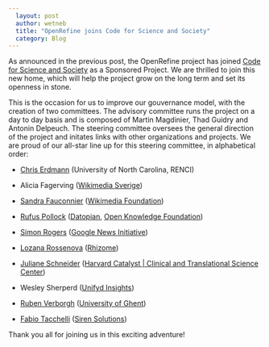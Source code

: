 ```yaml
---
  layout: post
  author: wetneb
  title: "OpenRefine joins Code for Science and Society"
  category: Blog
---
```


As announced in the previous post, the OpenRefine project has joined [Code for Science and Society](https://codeforscience.org/) as a Sponsored Project.
We are thrilled to join this new home, which will help the project grow on the long term and set its openness in stone.

This is the occasion for us to improve our gouvernance model, with the creation of two committees.
The advisory committee runs the project on a day to day basis and is composed of Martin Magdinier, Thad Guidry and Antonin Delpeuch.
The steering committee oversees the general direction of the project and initates links with other organizations and projects. We
are proud of our all-star line up for this steering committee, in alphabetical order:

* [Chris Erdmann](https://www.linkedin.com/in/christopher-erdmann-1213a456) (University of North Carolina, RENCI)

* Alicia Fagerving ([Wikimedia Sverige](https://wikimedia.se/))

* [Sandra Fauconnier](https://wikimediafoundation.org/profile/sandra-fauconnier/) ([Wikimedia Foundation](https://wikimediafoundation.org/))

* [Rufus Pollock](https://rufuspollock.com/) ([Datopian](https://datopian.com/), [Open Knowledge Foundation](https://okfn.org/))

* [Simon Rogers](https://twitter.com/smfrogers) ([Google News Initiative](https://newsinitiative.withgoogle.com/))

* [Lozana Rossenova](https://lozanarossenova.com) ([Rhizome](https://rhizome.org/))

* [Juliane Schneider](https://www.linkedin.com/in/juliane-schneider-4a06535/) ([Harvard Catalyst | Clinical and Translational Science Center](https://catalyst.harvard.edu/))

* Wesley Sherperd ([Unifyd Insights](http://unifydinsights.com/))

* [Ruben Verborgh](https://rubenverborgh.github.io/) ([University of Ghent](http://www.ugent.be/en))

* [Fabio Tacchelli](https://github.com/Blakko) ([Siren Solutions](https://siren.io/))

Thank you all for joining us in this exciting adventure!

